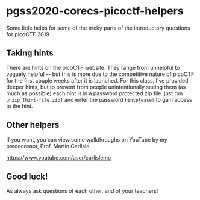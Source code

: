 # pgss2020-corecs-picoctf-helpers
Some little helps for some of the tricky parts of the introductory questions for picoCTF 2019

## Taking hints
There are hints on the picoCTF website. They range from unhelpful to vaguely helpful -- but this is more due to the competitive nature of picoCTF for the first couple weeks after it is launched. For this class, I've provided deeper hints, but to prevent from people unintentionally seeing them (as much as possible) each hint is in a password protected zip file. just run `unzip [hint-file.zip]` and enter the password `hintplease!` to gain access to the hint.

## Other helpers
If you want, you can view some walkthroughs on YouTube by my predecessor, Prof. Martin Carlisle.

https://www.youtube.com/user/carlislemc

## Good luck!
As always ask questions of each other, and of your teachers!
